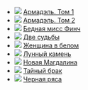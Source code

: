 * ![](/books/det_classic/Уильям%20Уилки%20Коллинз/Армадэль.%20Том%201.jpg) [Армадэль. Том 1](/books/det_classic/Уильям%20Уилки%20Коллинз/Армадэль.%20Том%201)
* ![](/books/det_classic/Уильям%20Уилки%20Коллинз/Армадэль.%20Том%202.jpg) [Армадэль. Том 2](/books/det_classic/Уильям%20Уилки%20Коллинз/Армадэль.%20Том%202)
* ![](/books/det_classic/Уильям%20Уилки%20Коллинз/Бедная%20мисс%20Финч.jpg) [Бедная мисс Финч](/books/det_classic/Уильям%20Уилки%20Коллинз/Бедная%20мисс%20Финч)
* ![](/books/det_classic/Уильям%20Уилки%20Коллинз/Две%20судьбы.jpg) [Две судьбы](/books/det_classic/Уильям%20Уилки%20Коллинз/Две%20судьбы)
* ![](/books/det_classic/Уильям%20Уилки%20Коллинз/Женщина%20в%20белом.jpg) [Женщина в белом](/books/det_classic/Уильям%20Уилки%20Коллинз/Женщина%20в%20белом)
* ![](/books/det_classic/Уильям%20Уилки%20Коллинз/Лунный%20камень.jpg) [Лунный камень](/books/det_classic/Уильям%20Уилки%20Коллинз/Лунный%20камень)
* ![](/books/det_classic/Уильям%20Уилки%20Коллинз/Новая%20Магдалина.jpg) [Новая Магдалина](/books/det_classic/Уильям%20Уилки%20Коллинз/Новая%20Магдалина)
* ![](/books/det_classic/Уильям%20Уилки%20Коллинз/Тайный%20брак.jpg) [Тайный брак](/books/det_classic/Уильям%20Уилки%20Коллинз/Тайный%20брак)
* ![](/books/det_classic/Уильям%20Уилки%20Коллинз/Черная%20ряса.jpg) [Черная ряса](/books/det_classic/Уильям%20Уилки%20Коллинз/Черная%20ряса)
